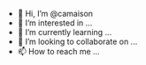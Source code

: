 - 👋 Hi, I’m @camaison
- 👀 I’m interested in ...
- 🌱 I’m currently learning ...
- 💞️ I’m looking to collaborate on ...
- 📫 How to reach me ...

<!---
camaison/camaison is a ✨ special ✨ repository because its `README.md` (this file) appears on your GitHub profile.
You can click the Preview link to take a look at your changes.
--->
